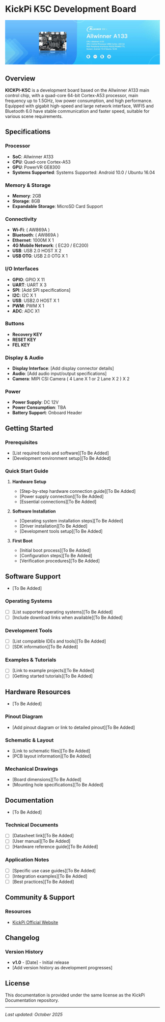 # KickPi K5C Development Board

![KickPi K5C](images/K5C.png)

## Overview

**KICKPI-K5C** is a development board based on the Allwinner A133 main control chip, with a quad-core 64-bit Cortex-A53 processor, main frequency up to 1.5GHz, low power consumption, and high performance. Equipped with gigabit high-speed and large network interface, WIFI5 and Bluetooth 6.0 have stable communication and faster speed, suitable for various scene requirements.

## Specifications

### Processor
- **SoC**: Allwinner A133
- **CPU**: Quad-core Cortex-A53
- **GPU**: PowerVR GE8300
- **Systems Supported**: Systems Supported: Android 10.0 / Ubuntu 16.04

### Memory & Storage
- **Memory**: 2GB
- **Storage**: 8GB
- **Expandable Storage**: MicroSD Card Support

### Connectivity
- **Wi-Fi**: ( AW869A )
- **Bluetooth**: ( AW869A )
- **Ethernet**: 1000M X 1
- **4G Mobile Network**: ( EC20 / EC200)
- **USB**: USB 2.0 HOST X 2
- **USB OTG**: USB 2.0 OTG X 1

### I/O Interfaces
- **GPIO**: GPIO X 11
- **UART**: UART X 3
- **SPI**: [Add SPI specifications]
- **I2C**: I2C X 1
- **USB**: USB2.0 HOST X 1
- **PWM**: PWM X 1
- **ADC**: ADC X1

### Buttons
- **Recovery KEY**
- **RESET KEY**
- **FEL KEY**

### Display & Audio
- **Display Interface**: [Add display connector details]
- **Audio**: [Add audio input/output specifications]
- **Camera**: MIPI CSI Camera ( 4 Lane X 1 or 2 Lane X 2 ) X 2

### Power
- **Power Supply**: DC 12V
- **Power Consumption**: TBA
- **Battery Support**: Onboard Header

## Getting Started

### Prerequisites
- [List required tools and software][To Be Added]
- [Development environment setup][To Be Added]

### Quick Start Guide

1. **Hardware Setup**
   - [Step-by-step hardware connection guide][To Be Added]
   - [Power supply connection][To Be Added]
   - [Essential connections][To Be Added]

2. **Software Installation**
   - [Operating system installation steps][To Be Added]
   - [Driver installation][To Be Added]
   - [Development tools setup][To Be Added]

3. **First Boot**
   - [Initial boot process][To Be Added]
   - [Configuration steps][To Be Added]
   - [Verification procedures][To Be Added]

## Software Support
- [To Be Added]

### Operating Systems
- [ ] [List supported operating systems][To Be Added]
- [ ] [Include download links when available][To Be Added]

### Development Tools
- [ ] [List compatible IDEs and tools][To Be Added]
- [ ] [SDK information][To Be Added]

### Examples & Tutorials
- [ ] [Link to example projects][To Be Added]
- [ ] [Getting started tutorials][To Be Added]

## Hardware Resources
- [To Be Added]

### Pinout Diagram
- [Add pinout diagram or link to detailed pinout][To Be Added]

### Schematic & Layout
- [Link to schematic files][To Be Added]
- [PCB layout information][To Be Added]

### Mechanical Drawings
- [Board dimensions][To Be Added]
- [Mounting hole specifications][To Be Added]

## Documentation
- [To Be Added]

### Technical Documents
- [ ] [Datasheet link][To Be Added]
- [ ] [User manual][To Be Added]
- [ ] [Hardware reference guide][To Be Added]

### Application Notes
- [ ] [Specific use case guides][To Be Added]
- [ ] [Integration examples][To Be Added]
- [ ] [Best practices][To Be Added]

## Community & Support

### Resources
- [KickPi Official Website](https://www.kickpi.com/product/k5c/)

## Changelog

### Version History
- **v1.0** - [Date] - Initial release
- [Add version history as development progresses]

## License

This documentation is provided under the same license as the KickPi Documentation repository.

---

*Last updated: October 2025*